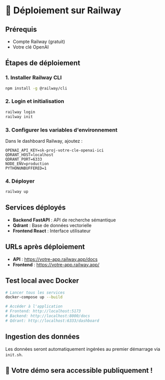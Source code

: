 # 🚀 Déploiement sur Railway

## Prérequis
- Compte Railway (gratuit)
- Votre clé OpenAI

## Étapes de déploiement

### 1. Installer Railway CLI
```bash
npm install -g @railway/cli
```

### 2. Login et initialisation
```bash
railway login
railway init
```

### 3. Configurer les variables d'environnement
Dans le dashboard Railway, ajoutez :
```
OPENAI_API_KEY=sk-proj-votre-cle-openai-ici
QDRANT_HOST=localhost
QDRANT_PORT=6333
NODE_ENV=production
PYTHONUNBUFFERED=1
```

### 4. Déployer
```bash
railway up
```

## Services déployés
- **Backend FastAPI** : API de recherche sémantique
- **Qdrant** : Base de données vectorielle
- **Frontend React** : Interface utilisateur

## URLs après déploiement
- **API** : https://votre-app.railway.app/docs
- **Frontend** : https://votre-app.railway.app/

## Test local avec Docker
```bash
# Lancer tous les services
docker-compose up --build

# Accéder à l'application
# Frontend: http://localhost:5173
# Backend: http://localhost:8000/docs
# Qdrant: http://localhost:6333/dashboard
```

## Ingestion des données
Les données seront automatiquement ingérées au premier démarrage via `init.sh`.

## 🎯 Votre démo sera accessible publiquement !
